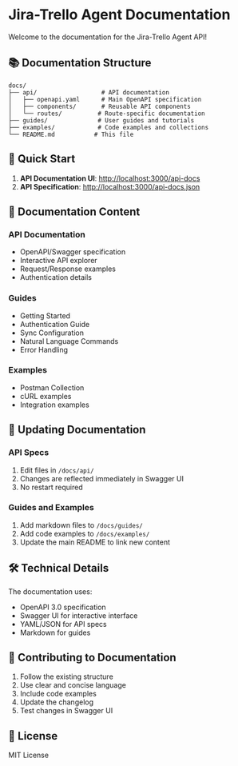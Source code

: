 # Jira-Trello Agent Documentation

Welcome to the documentation for the Jira-Trello Agent API!

## 📚 Documentation Structure

```
docs/
├── api/                  # API documentation
│   ├── openapi.yaml      # Main OpenAPI specification
│   ├── components/       # Reusable API components
│   └── routes/          # Route-specific documentation
├── guides/              # User guides and tutorials
├── examples/            # Code examples and collections
└── README.md           # This file
```

## 🚀 Quick Start

1. **API Documentation UI**: [http://localhost:3000/api-docs](http://localhost:3000/api-docs)
2. **API Specification**: [http://localhost:3000/api-docs.json](http://localhost:3000/api-docs.json)

## 📖 Documentation Content

### API Documentation
- OpenAPI/Swagger specification
- Interactive API explorer
- Request/Response examples
- Authentication details

### Guides
- Getting Started
- Authentication Guide
- Sync Configuration
- Natural Language Commands
- Error Handling

### Examples
- Postman Collection
- cURL examples
- Integration examples

## 🔄 Updating Documentation

### API Specs
1. Edit files in `/docs/api/`
2. Changes are reflected immediately in Swagger UI
3. No restart required

### Guides and Examples
1. Add markdown files to `/docs/guides/`
2. Add code examples to `/docs/examples/`
3. Update the main README to link new content

## 🛠️ Technical Details

The documentation uses:
- OpenAPI 3.0 specification
- Swagger UI for interactive interface
- YAML/JSON for API specs
- Markdown for guides

## 📝 Contributing to Documentation

1. Follow the existing structure
2. Use clear and concise language
3. Include code examples
4. Update the changelog
5. Test changes in Swagger UI

## 📄 License

MIT License